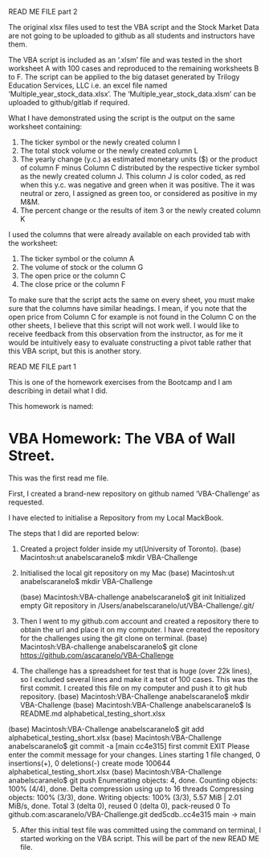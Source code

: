 READ ME FILE part 2

The original xlsx files used to test the VBA script and the Stock Market Data are not going to be uploaded to github as all students and instructors have them.

The VBA script is included as an ‘.xlsm’ file and was tested in the short worksheet A with 100 cases and reproduced to the remaining worksheets B to F. The script can be applied to the big dataset generated by Trilogy Education Services, LLC i.e.  an excel file named ‘Multiple_year_stock_data.xlsx’. The ‘Multiple_year_stock_data.xlsm’ can be uploaded to github/gitlab if required.

What I have demonstrated using the script is the output on the same worksheet containing:
1)	The ticker symbol or the newly created column I
2)	The total stock volume or the newly created column L
3)	The yearly change (y.c.) as estimated monetary units ($) or the product of column F minus Column C distributed by the respective ticker symbol as the newly created column J. This column J is color coded, as red when this y.c. was negative and green when it was positive. The it was neutral or zero, I assigned as green too, or considered as positive in my M&M.
4)	The percent change or the results of item 3 or the newly created column K


I used the columns that were already available on each provided tab with the worksheet:
1)	The ticker symbol or the column A
2)	The volume of stock or the column G
3)	The open price or the column C
4)	The close price or the column F

To make sure that the script acts the same on every sheet, you must make sure that the columns have similar headings. I mean, if you note that the open price from Column C for example is not found in the Column C on the other sheets, I believe that this script will not work well. I would like to receive feedback from this observation from the instructor, as for me it would be intuitively easy to evaluate constructing a pivot table rather that this VBA script, but this is another story.


READ ME FILE part 1

This is one of the homework exercises from the Bootcamp and I am describing in detail what I did.

This homework is named:
# VBA Homework: The VBA of Wall Street.
This was the first read me file.

First, I created a brand-new repository on github named ‘VBA-Challenge’ as requested.

I have elected to initialise a Repository from my Local MackBook.

The steps that I did are reported below:
1.	Created a project folder inside my ut(University of Toronto).
(base) Macintosh:ut anabelscaranelo$ mkdir VBA-Challenge

2.	Initialised the local git repository on my Mac
(base) Macintosh:ut anabelscaranelo$ mkdir VBA-Challenge

	(base) Macintosh:VBA-challenge anabelscaranelo$ git init 
Initialized empty Git repository in /Users/anabelscaranelo/ut/VBA-Challenge/.git/

3.	Then I went to my github.com account and created a repository there to obtain the url and place it on my computer. I have created the repository for the challenges using the git clone on terminal.
(base) Macintosh:VBA-challenge anabelscaranelo$ git clone https://github.com/ascaranelo/VBA-Challenge

4.	 The challenge has a spreadsheet for test that is huge (over 22k lines), so I excluded several lines and make it a test of 100 cases. This was the first commit. I created this file on my computer and push it to git hub repository.
(base) Macintosh:VBA-Challenge anabelscaranelo$ mkdir VBA-Challenge
(base) Macintosh:VBA-Challenge anabelscaranelo$ ls
README.md			alphabetical_testing_short.xlsx

(base) Macintosh:VBA-Challenge anabelscaranelo$ git add alphabetical_testing_short.xlsx
(base) Macintosh:VBA-Challenge anabelscaranelo$ git commit -a
[main cc4e315] first commit EXIT  Please enter the commit message for your changes. Lines starting
 1 file changed, 0 insertions(+), 0 deletions(-)
 create mode 100644 alphabetical_testing_short.xlsx
(base) Macintosh:VBA-Challenge anabelscaranelo$ git push
Enumerating objects: 4, done.
Counting objects: 100% (4/4), done.
Delta compression using up to 16 threads
Compressing objects: 100% (3/3), done.
Writing objects: 100% (3/3), 5.57 MiB | 2.01 MiB/s, done.
Total 3 (delta 0), reused 0 (delta 0), pack-reused 0
To github.com:ascaranelo/VBA-Challenge.git
   ded5cdb..cc4e315  main -> main

5.	After this initial test file was committed using the command on terminal, I started working on the VBA script. This will be part of the new READ ME file.
